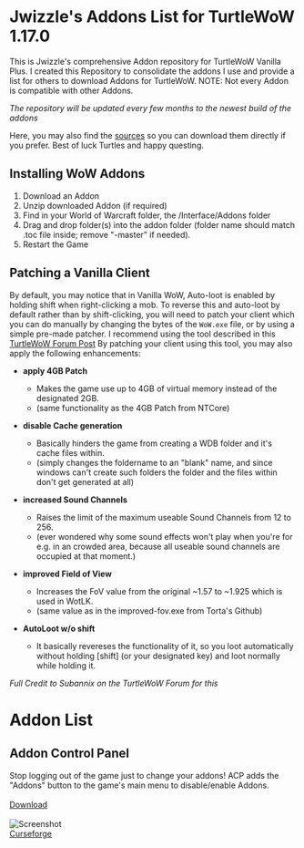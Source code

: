 # Jwizzle's Addons List for TurtleWoW 1.17.0
This is Jwizzle's comprehensive Addon repository for TurtleWoW Vanilla Plus. I created this Repository to consolidate the addons I use and provide a list for others to download Addons for TurtleWoW. NOTE: Not every Addon is compatible with other Addons.

*The repository will be updated every few months to the newest build of the addons*

Here, you may also find the [sources](https://github.com/NoM0Re/Addons/blob/main/README.md#most-useful-wow-addons-for-patch-335a-wotlk) so you can download them directly if you prefer. Best of luck Turtles and happy questing.

## Installing WoW Addons
1. Download an Addon
2. Unzip downloaded Addon (if required)
3. Find in your World of Warcraft folder, the /Interface/Addons folder
4. Drag and drop folder(s) into the addon folder (folder name should match .toc file inside; remove "-master" if needed).
5. Restart the Game

## Patching a Vanilla Client
By default, you may notice that in Vanilla WoW, Auto-loot is enabled by holding shift when right-clicking a mob. To reverse this and auto-loot by default rather than by shift-clicking, you will need to patch your client which you can do manually by changing the bytes of the `WoW.exe` file, or by using a simple pre-made patcher. I recommend using the tool described in this [TurtleWoW Forum Post](https://forum.turtle-wow.org/viewtopic.php?f=29&t=2331&sid=7e91376af1c056172eb82b92e1ca18cb) By patching your client using this tool, you may also apply the following enhancements:

- **apply 4GB Patch**
  - Makes the game use up to 4GB of virtual memory instead of the designated 2GB.
  - (same functionality as the 4GB Patch from NTCore)

- **disable Cache generation**
  - Basically hinders the game from creating a WDB folder and it's cache files within.
  - (simply changes the foldername to an "blank" name, and since windows can't create such folders the folder and the files within don't get generated at all)

- **increased Sound Channels**
  - Raises the limit of the maximum useable Sound Channels from 12 to 256.
  - (ever wondered why some sound effects won't play when you're for e.g. in an crowded area, because all useable sound channels are occupied at that moment.)

- **improved Field of View**
  - Increases the FoV value from the original ~1.57 to ~1.925 which is used in WotLK.
  - (same value as in the improved-fov.exe from Torta's Github)

- **AutoLoot w/o shift**
  - It basically revereses the functionality of it, so you loot automatically without holding [shift] (or your designated key) and loot normally while holding it.

*Full Credit to Subannix on the TurtleWoW Forum for this*
     
# Addon List

## **Addon Control Panel**
Stop logging out of the game just to change your addons! ACP adds the "Addons" button to the game's main menu to disable/enable Addons.<br/>
<br/>
[Download](https://github.com/NoM0Re/Addons/raw/main/Addons/ACP.zip)<br/>
<br/>
![Screenshot](https://github.com/NoM0Re/Addons/blob/main/Pictures/ACP.jpg)<br/>
[Curseforge](https://www.curseforge.com/wow/addons/acp/files/all?filter-game-version=2020709689%3A98)<br/>
